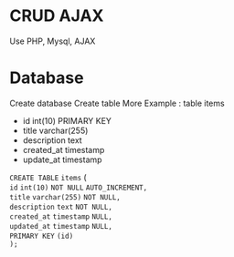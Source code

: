 # CRUD AJAX
Use PHP, Mysql, AJAX

# Database
Create database <YOUR-DATABASE>
Create table <YOUR-TABLE>
More Example : table items

- id int(10) PRIMARY KEY
- title varchar(255)
- description text
- created_at timestamp
- update_at timestamp

`CREATE TABLE` `items` (<br>
  `id` `int(10)` `NOT NULL` `AUTO_INCREMENT,`<br>
  `title` `varchar(255)` `NOT NULL,`<br>
  `description` `text` `NOT NULL,`<br>
  `created_at` `timestamp` `NULL,`<br>
  `updated_at` `timestamp` `NULL,`<br>
  `PRIMARY KEY` `(id)`<br>
`);`

